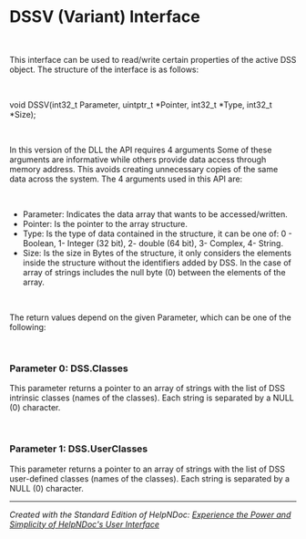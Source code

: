 # DSSV (Variant) Interface

&nbsp;

This interface can be used to read/write certain properties of the active DSS object. The structure of the interface is as follows:

&nbsp;

void DSSV(int32\_t Parameter, uintptr\_t \*Pointer, int32\_t \*Type, int32\_t \*Size);

&nbsp;

In this version of the DLL the API requires 4 arguments Some of these arguments are informative while others provide data access through memory address. This avoids creating unnecessary copies of the same data across the system. The 4 arguments used in this API are:

&nbsp;

* Parameter: Indicates the data array that wants to be accessed/written.
* Pointer: Is the pointer to the array structure.
* Type: Is the type of data contained in the structure, it can be one of: 0 - Boolean, 1- Integer (32 bit), 2- double (64 bit), 3- Complex, 4- String.
* Size: Is the size in Bytes of the structure, it only considers the elements inside the structure without the identifiers added by DSS. In the case of array of strings includes the null byte (0) between the elements of the array.  

&nbsp;

The return values depend on the given Parameter, which can be one of the following:

&nbsp;

### Parameter 0: DSS.Classes

This parameter returns a pointer to an array of strings with the list of DSS intrinsic classes (names of the classes). Each string is separated by a NULL (0) character.

&nbsp;

### Parameter 1: DSS.UserClasses

This parameter returns a pointer to an array of strings with the list of DSS user-defined classes (names of the classes). Each string is separated by a NULL (0) character.


***
_Created with the Standard Edition of HelpNDoc: [Experience the Power and Simplicity of HelpNDoc's User Interface](<https://www.helpndoc.com/feature-tour/stunning-user-interface/>)_
